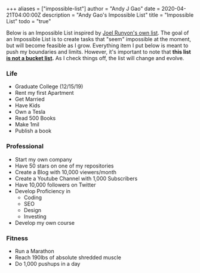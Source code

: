 +++
aliases = ["impossible-list"]
author = "Andy J Gao"
date = 2020-04-21T04:00:00Z
description = "Andy Gao's Impossible List"
title = "Impossible List"
todo = "true"

Below is an Impossible List inspired by [Joel Runyon's own list](https://impossiblehq.com/impossible-list/). The goal of an Impossible List is to create tasks that "seem" impossible at the moment, but will become feasible as I grow. Everything item I put below is meant to push my boundaries and limits. However, it's important to note that **this list** [**is not a bucket list**](https://impossiblehq.com/the-impossible-list-is-not-a-bucket-list/)**.** As I check things off, the list will change and evolve.

### Life

* Graduate College (12/15/19)
* Rent my first Apartment
* Get Married
* Have Kids
* Own a Tesla
* Read 500 Books
* Make 1mil
* Publish a book

### Professional

* Start my own company
* Have 50 stars on one of my repositories
* Create a Blog with 10,000 viewers/month
* Create a Youtube Channel with 1,000 Subscribers
* Have 10,000 followers on Twitter
* Develop Proficiency in
  * Coding
  * SEO
  * Design
  * Investing
* Develop my own course

### Fitness

* Run a Marathon
* Reach 190lbs of absolute shredded muscle
* Do 1,000 pushups in a day